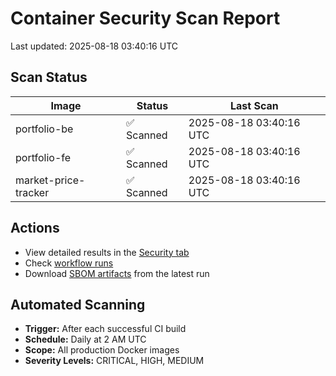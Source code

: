 # Container Security Scan Report

Last updated: 2025-08-18 03:40:16 UTC

## Scan Status

| Image | Status | Last Scan |
|-------|--------|-----------|
| portfolio-be | ✅ Scanned | 2025-08-18 03:40:16 UTC |
| portfolio-fe | ✅ Scanned | 2025-08-18 03:40:16 UTC |
| market-price-tracker | ✅ Scanned | 2025-08-18 03:40:16 UTC |

## Actions

- View detailed results in the [Security tab](https://github.com/ktenman/portfolio/security/code-scanning)
- Check [workflow runs](https://github.com/ktenman/portfolio/actions/workflows/trivy-scan.yml)
- Download [SBOM artifacts](https://github.com/ktenman/portfolio/actions/workflows/trivy-scan.yml) from the latest run

## Automated Scanning

- **Trigger:** After each successful CI build
- **Schedule:** Daily at 2 AM UTC
- **Scope:** All production Docker images
- **Severity Levels:** CRITICAL, HIGH, MEDIUM

